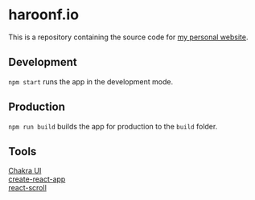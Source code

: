 # haroonf.io

This is a repository containing the source code for [my personal website](https://haroonf.io).

## Development

`npm start` runs the app in the development mode.<br />

## Production

`npm run build` builds the app for production to the `build` folder.<br />

## Tools

[Chakra UI](https://chakra-ui.com/)<br />
[create-react-app](https://create-react-app.dev/)<br />
[react-scroll](https://github.com/fisshy/react-scroll)<br />
